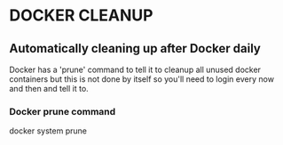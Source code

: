 # DOCKER CLEANUP
## Automatically cleaning up after Docker daily
Docker has a 'prune' command to tell it to cleanup all unused docker containers but this is not done by itself so you'll need to login every now and then and tell it to.

### Docker prune command
docker system prune
